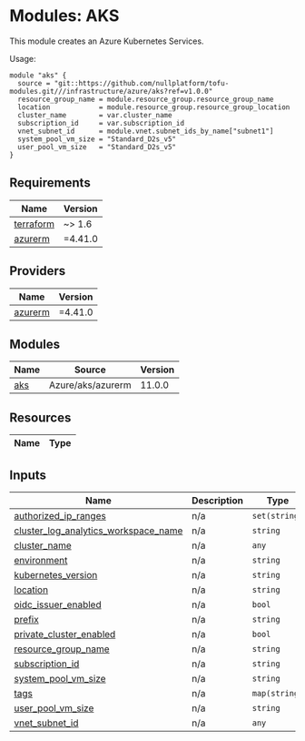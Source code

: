 # Modules: AKS

This module creates an Azure Kubernetes Services.

Usage:


```
module "aks" {
  source = "git::https://github.com/nullplatform/tofu-modules.git///infrastructure/azure/aks?ref=v1.0.0"
  resource_group_name = module.resource_group.resource_group_name
  location            = module.resource_group.resource_group_location
  cluster_name        = var.cluster_name
  subscription_id     = var.subscription_id
  vnet_subnet_id      = module.vnet.subnet_ids_by_name["subnet1"]
  system_pool_vm_size = "Standard_D2s_v5"
  user_pool_vm_size   = "Standard_D2s_v5"
}
```


<!-- BEGIN_TF_DOCS -->
## Requirements

| Name | Version |
|------|---------|
| <a name="requirement_terraform"></a> [terraform](#requirement\_terraform) | ~> 1.6 |
| <a name="requirement_azurerm"></a> [azurerm](#requirement\_azurerm) | =4.41.0 |

## Providers

| Name | Version |
|------|---------|
| <a name="provider_azurerm"></a> [azurerm](#provider\_azurerm) | =4.41.0 |

## Modules

| Name | Source | Version |
|------|--------|---------|
| <a name="module_aks"></a> [aks](#module\_aks) | Azure/aks/azurerm | 11.0.0 |

## Resources

| Name | Type |
|------|------|

## Inputs

| Name | Description | Type | Default | Required |
|------|-------------|------|---------|:--------:|
| <a name="input_authorized_ip_ranges"></a> [authorized\_ip\_ranges](#input\_authorized\_ip\_ranges) | n/a | `set(string)` | `null` | no |
| <a name="input_cluster_log_analytics_workspace_name"></a> [cluster\_log\_analytics\_workspace\_name](#input\_cluster\_log\_analytics\_workspace\_name) | n/a | `string` | `null` | no |
| <a name="input_cluster_name"></a> [cluster\_name](#input\_cluster\_name) | n/a | `any` | n/a | yes |
| <a name="input_environment"></a> [environment](#input\_environment) | n/a | `string` | `"nullplatform"` | no |
| <a name="input_kubernetes_version"></a> [kubernetes\_version](#input\_kubernetes\_version) | n/a | `string` | `"1.32.7"` | no |
| <a name="input_location"></a> [location](#input\_location) | n/a | `string` | n/a | yes |
| <a name="input_oidc_issuer_enabled"></a> [oidc\_issuer\_enabled](#input\_oidc\_issuer\_enabled) | n/a | `bool` | `true` | no |
| <a name="input_prefix"></a> [prefix](#input\_prefix) | n/a | `string` | `"test"` | no |
| <a name="input_private_cluster_enabled"></a> [private\_cluster\_enabled](#input\_private\_cluster\_enabled) | n/a | `bool` | `false` | no |
| <a name="input_resource_group_name"></a> [resource\_group\_name](#input\_resource\_group\_name) | n/a | `string` | n/a | yes |
| <a name="input_subscription_id"></a> [subscription\_id](#input\_subscription\_id) | n/a | `string` | n/a | yes |
| <a name="input_system_pool_vm_size"></a> [system\_pool\_vm\_size](#input\_system\_pool\_vm\_size) | n/a | `string` | `"Standard_A4_v2"` | no |
| <a name="input_tags"></a> [tags](#input\_tags) | n/a | `map(string)` | `{}` | no |
| <a name="input_user_pool_vm_size"></a> [user\_pool\_vm\_size](#input\_user\_pool\_vm\_size) | n/a | `string` | `"Standard_A4_v2"` | no |
| <a name="input_vnet_subnet_id"></a> [vnet\_subnet\_id](#input\_vnet\_subnet\_id) | n/a | `any` | n/a | yes |
<!-- END_TF_DOCS -->